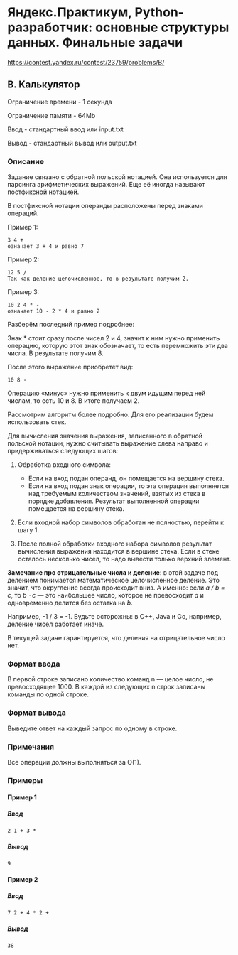 # Яндекс.Практикум, Python-разработчик: основные структуры данных. Финальные задачи

https://contest.yandex.ru/contest/23759/problems/B/

## B. Калькулятор

Ограничение времени - 1 секунда

Ограничение памяти - 64Mb

Ввод - стандартный ввод или input.txt

Вывод - стандартный вывод или output.txt


### Описание

Задание связано с обратной польской нотацией. Она используется для парсинга арифметических выражений. Еще её иногда называют постфиксной нотацией.

В постфиксной нотации операнды расположены перед знаками операций.

Пример 1:

```
3 4 +
означает 3 + 4 и равно 7
```

Пример 2:
```
12 5 /
Так как деление целочисленное, то в результате получим 2.
```

Пример 3:
```
10 2 4 * -
означает 10 - 2 * 4 и равно 2
```

Разберём последний пример подробнее:

Знак * стоит сразу после чисел 2 и 4, значит к ним нужно применить операцию, которую этот знак обозначает, то есть перемножить эти два числа. В результате получим 8.

После этого выражение приобретёт вид:

```10 8 -```

Операцию «минус» нужно применить к двум идущим перед ней числам, то есть 10 и 8. В итоге получаем 2.

Рассмотрим алгоритм более подробно. Для его реализации будем использовать стек.

Для вычисления значения выражения, записанного в обратной польской нотации, нужно считывать выражение слева направо и придерживаться следующих шагов:

1. Обработка входного символа:

   * Если на вход подан операнд, он помещается на вершину стека.
   * Если на вход подан знак операции, то эта операция выполняется над требуемым количеством значений, взятых из стека в порядке добавления. Результат выполненной операции помещается на вершину стека.

2. Если входной набор символов обработан не полностью, перейти к шагу 1.
3. После полной обработки входного набора символов результат вычисления выражения находится в вершине стека. Если в стеке осталось несколько чисел, то надо вывести только верхний элемент.

**Замечание про отрицательные числа и деление**: в этой задаче под делением понимается математическое целочисленное деление. Это значит, что округление всегда происходит вниз. А именно: если _a / b = c_, то _b ⋅ c_ — это наибольшее число, которое не превосходит _a_ и одновременно делится без остатка на _b_.

Например, -1 / 3 = -1. Будьте осторожны: в C++, Java и Go, например, деление чисел работает иначе.

В текущей задаче гарантируется, что деления на отрицательное число нет.

### Формат ввода

В первой строке записано количество команд n — целое число, не превосходящее 1000. В каждой из следующих n строк записаны команды по одной строке. 

### Формат вывода

Выведите ответ на каждый запрос по одному в строке.

### Примечания

Все операции должны выполняться за O(1).

### Примеры

#### Пример 1

##### Ввод
```
2 1 + 3 *
```

##### Вывод
```
9
```

#### Пример 2

##### Ввод
```
7 2 + 4 * 2 +
```

##### Вывод
```
38
```

